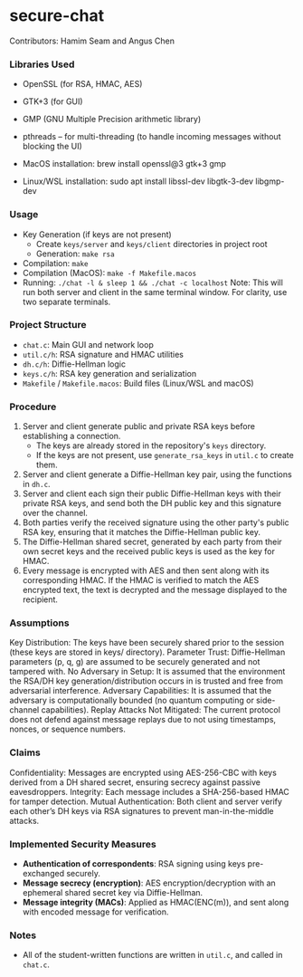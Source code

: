 # secure-chat
Contributors: Hamim Seam and Angus Chen

### Libraries Used
- OpenSSL (for RSA, HMAC, AES)
- GTK+3 (for GUI)
- GMP (GNU Multiple Precision arithmetic library)
- pthreads – for multi-threading (to handle incoming messages without blocking the UI)

- MacOS installation: brew install openssl@3 gtk+3 gmp
- Linux/WSL installation: sudo apt install libssl-dev libgtk-3-dev libgmp-dev

### Usage
- Key Generation (if keys are not present)
	- Create `keys/server` and `keys/client` directories in project root
	- Generation: `make rsa`
- Compilation: `make`
- Compilation (MacOS): `make -f Makefile.macos`
- Running: `./chat -l & sleep 1 && ./chat -c localhost`
    Note: This will run both server and client in the same terminal window. For clarity, use two separate terminals.

### Project Structure
- `chat.c`: Main GUI and network loop
- `util.c/h`: RSA signature and HMAC utilities
- `dh.c/h`: Diffie-Hellman logic
- `keys.c/h`: RSA key generation and serialization
- `Makefile` / `Makefile.macos`: Build files (Linux/WSL and macOS)

### Procedure
1. Server and client generate public and private RSA keys before establishing a connection.
	- The keys are already stored in the repository's `keys` directory.
	- If the keys are not present, use `generate_rsa_keys` in `util.c` to create them.
2. Server and client generate a Diffie-Hellman key pair, using the functions in `dh.c`.
3. Server and client each sign their public Diffie-Hellman keys with their private RSA keys, and send both the DH public key and this signature over the channel.
4. Both parties verify the received signature using the other party's public RSA key, ensuring that it matches the Diffie-Hellman public key.
5. The Diffie-Hellman shared secret, generated by each party from their own secret keys and the received public keys is used as the key for HMAC.
6. Every message is encrypted with AES and then sent along with its corresponding HMAC. If the HMAC is verified to match the AES encrypted text, the text is decrypted and the message displayed to the recipient.

### Assumptions
Key Distribution: The keys have been securely shared prior to the session (these keys are stored in keys/ directory).
Parameter Trust: Diffie-Hellman parameters (p, q, g) are assumed to be securely generated and not tampered with.
No Adversary in Setup: It is assumed that the environment the RSA/DH key generation/distribution occurs in is trusted and free from adversarial interference.
Adversary Capabilities: It is assumed that the adversary is computationally bounded (no quantum computing or side-channel capabilities).
Replay Attacks Not Mitigated: The current protocol does not defend against message replays due to not using timestamps, nonces, or sequence numbers.


### Claims
Confidentiality: Messages are encrypted using AES-256-CBC with keys derived from a DH shared secret, ensuring secrecy against passive eavesdroppers.
Integrity: Each message includes a SHA-256-based HMAC for tamper detection.
Mutual Authentication: Both client and server verify each other’s DH keys via RSA signatures to prevent man-in-the-middle attacks.

### Implemented Security Measures
- **Authentication of correspondents**: RSA signing using keys pre-exchanged securely.
- **Message secrecy (encryption)**: AES encryption/decryption with an ephemeral shared secret key via Diffie-Hellman.
- **Message integrity (MACs)**: Applied as HMAC(ENC(m)), and sent along with encoded message for verification.

### Notes
- All of the student-written functions are written in `util.c`, and called in `chat.c`.
